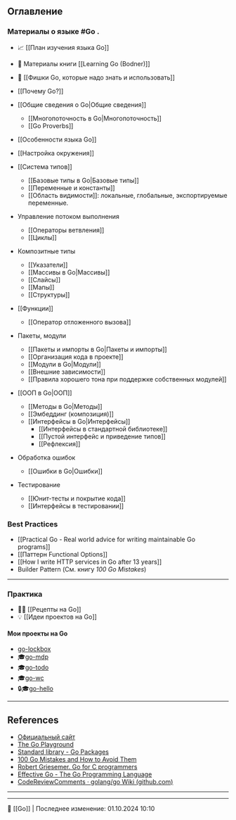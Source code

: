 ## Оглавление

### Материалы о языке #Go .

- 📈 [[План изучения языка Go]]
- 📖 Материалы книги [[Learning Go (Bodner)]]
- 🚀 [[Фишки Go, которые надо знать и использовать]]

- [[Почему Go?]]
- [[Общие сведения о Go|Общие сведения]]
	- [[Многопоточность в Go|Многопоточность]]
	- [[Go Proverbs]]
- [[Особенности языка Go]]
- [[Настройка окружения]]
- [[Система типов]]
	- [[Базовые типы в Go|Базовые типы]]
	- [[Переменные и константы]]
	- [[Область видимости]]: локальные, глобальные, экспортируемые переменные.
- Управление потоком выполнения
	- [[Операторы ветвления]]
	- [[Циклы]]
- Композитные типы
	- [[Указатели]]
	- [[Массивы в Go|Массивы]]
	- [[Слайсы]]
	- [[Мапы]]
	- [[Структуры]]
- [[Функции]]
	- [[Оператор отложенного вызова]]
- Пакеты, модули
	- [[Пакеты и импорты в Go|Пакеты и импорты]]
	- [[Организация кода в проекте]]
	- [[Модули в Go|Модули]]
	- [[Внешние зависимости]]
	- [[Правила хорошего тона при поддержке собственных модулей]]
- [[ООП в Go|ООП]]
	- [[Методы в Go|Методы]]
	- [[Эмбеддинг (композиция)]]
	- [[Интерфейсы в Go|Интерфейсы]]
		- [[Интерфейсы в стандартной библиотеке]]
		- [[Пустой интерфейс и приведение типов]]
		- [[Рефлексия]]
- Обработка ошибок
	- [[Ошибки в Go|Ошибки]]
- Тестирование
	- [[Юнит-тесты и покрытие кода]]
	- [[Интерфейсы в тестировании]]

### Best Practices

- [[Practical Go - Real world advice for writing maintainable Go programs]]
- [[Паттерн Functional Options]]
- [[How I write HTTP services in Go after 13 years]]
- Builder Pattern (См. книгу *100 Go Mistakes*)

----
### Практика

- 🧑‍🍳 [[Рецепты на Go]]
- 💡 [[Идеи проектов на Go]]

#### Мои проекты на Go

- [go-lockbox](https://github.com/hazadus/go-lockbox)
- 🎓[go-mdp](https://github.com/hazadus/go-mdp)
- 🎓[go-todo](https://github.com/hazadus/go-todo)
- 🎓[go-wc](https://github.com/hazadus/go-wc)
- 🔒🎓[go-hello](https://github.com/hazadus/go-hello)

----
## References

- [Официальный сайт](https://go.dev/)
- [The Go Playground](https://go.dev/play/)
- [Standard library - Go Packages](https://pkg.go.dev/std)
- [100 Go Mistakes and How to Avoid Them](https://100go.co)
- [Robert Griesemer. Go for C programmers](https://talks.golang.org/2012/goforc.slide#1)
- [Effective Go - The Go Programming Language](https://go.dev/doc/effective_go)
- [CodeReviewComments · golang/go Wiki (github.com)](https://github.com/golang/go/wiki/CodeReviewComments)

----


----
📂 [[Go]] | Последнее изменение: 01.10.2024 10:10